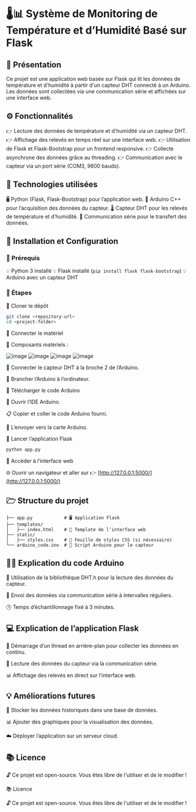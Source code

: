 # 🌡️📊 Système de Monitoring de Température et d’Humidité Basé sur Flask

## 📝 Présentation

Ce projet est une application web basée sur Flask qui lit les données de température et d'humidité à partir d'un capteur DHT connecté à un Arduino. Les données sont collectées via une communication série et affichées sur une interface web.

## ⚙️ Fonctionnalités

👉 Lecture des données de température et d'humidité via un capteur DHT.
👉 Affichage des relevés en temps réel sur une interface web.
👉 Utilisation de Flask et Flask-Bootstrap pour un frontend responsive.
👉 Collecte asynchrone des données grâce au threading.
👉 Communication avec le capteur via un port série (COM3, 9600 bauds).

## 🧭 Technologies utilisées

🖥️ Python (Flask, Flask-Bootstrap) pour l’application web.
🔌 Arduino C++ pour l’acquisition des données du capteur.
🌡️ Capteur DHT pour les relevés de température et d’humidité.
🔄 Communication série pour le transfert des données.

## 🚀 Installation et Configuration

### 📌 Prérequis

💡 Python 3 installé
💡 Flask installé (`pip install flask flask-bootstrap`)
💡 Arduino avec un capteur DHT

### 📂 Étapes

🔢 Cloner le dépôt

```sh
git clone <repository-url>
cd <project-folder>
```

🔢 Connecter le matériel

🧬 Composants matériels :

![image](https://github.com/user-attachments/assets/4e4644cd-f54f-4cdf-bfbc-b3ad65ed3997)
![image](https://github.com/user-attachments/assets/63ddf8bb-459a-474a-ad58-119474cbfb46)
![image](https://github.com/user-attachments/assets/ba525d24-df78-43e0-bc88-ae2363aade87)
![image](https://github.com/user-attachments/assets/a121d81b-3920-4067-a890-4216871bf028)

🔗 Connecter le capteur DHT à la broche 2 de l’Arduino.

🔌 Brancher l’Arduino à l’ordinateur.

🔢 Télécharger le code Arduino

🏢 Ouvrir l’IDE Arduino.

📋 Copier et coller le code Arduino fourni.

🚀 L’envoyer vers la carte Arduino.

🔢 Lancer l’application Flask

```sh
python app.py
```

🔢 Accéder à l’interface web

🌐 Ouvrir un navigateur et aller sur 👉 [http://127.0.0.1:5000/](http://127.0.0.1:5000/)

## 🗁 Structure du projet

```
├── app.py            # 🖥️ Application Flask  
├── templates/  
│   ├── index.html    # 🎨 Template de l’interface web  
├── static/  
│   ├── styles.css    # 🎨 Feuille de styles CSS (si nécessaire)  
└── arduino_code.ino  # 🔌 Script Arduino pour le capteur  
```

## 🤦‍💻 Explication du code Arduino

📌 Utilisation de la bibliothèque DHT.h pour la lecture des données du capteur.

💽 Envoi des données via communication série à intervalles réguliers.

🕒 Temps d’échantillonnage fixé à 3 minutes.

## 💻 Explication de l’application Flask

🔄 Démarrage d’un thread en arrière-plan pour collecter les données en continu.

🔌 Lecture des données du capteur via la communication série.

📊 Affichage des relevés en direct sur l’interface web.

## 💡 Améliorations futures

📂 Stocker les données historiques dans une base de données.

📊 Ajouter des graphiques pour la visualisation des données.

☁️ Déployer l’application sur un serveur cloud.

## 📚 Licence

🔓 Ce projet est open-source. Vous êtes libre de l'utiliser et de le modifier !



📚 Licence

🔓 Ce projet est open-source. Vous êtes libre de l'utiliser et de le modifier !
